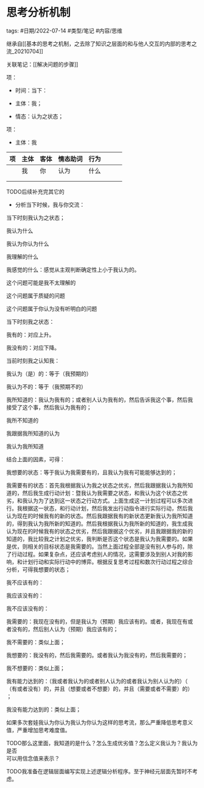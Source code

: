# 思考分析机制


tags: #日期/2022-07-14 #类型/笔记 #内容/思维 


继承自[[基本的思考之机制，之去除了知识之层面的和与他人交互的内部的思考之流_20210704]]

关联笔记：[[解决问题的步骤]]


项：

- 时间：当下：

- 主体：我；

- 情态：认为之状态；



项：

- 主体：我

| 项   | 主体 | 客体 | 情态助词 | 行为 |      |      |      |
| ---- | ---- | ---- | -------- | ---- | ---- | ---- | ---- |
|      | 我   | 你   | 认为     | 什么 |      |      |      |
|      |      |      |          |      |      |      |      |
|      |      |      |          |      |      |      |      |

TODO后续补充完其它的

- 分析当下时候，我与你交流：

当下时刻我认为之状态；

我认为什么

我认为你认为什么

我理解的什么

我感觉的什么：感觉从主观判断确定性上小于我认为的。

这个问题可能是我不太理解的

这个问题属于质疑的问题

这个问题属于你认为没有听明白的问题

当下时刻我之状态：

我有的：对应上升。

我没有的：对应下降。

当前时刻我之认知我：

我认为（是）的：等于（我预期的）

我认为不的：等于（我预期不的）

我所知道的：我认为我有的；或者别人认为我有的，然后告诉我这个事，然后我  
接受了这个事，然后我认为我有的；

我所不知道的

我跟据我所知道的认为

我认为我所知道

结合上面的因素，可得：

我想要的状态：等于我认为我需要有的，且我认为我有可能能够达到的；

我需要有的状态：首先我根据我认为我之状态之优劣，然后我跟据我认为我所知  
道的，然后我生成行动计划：暨我认为我需要之状态，和我认为这个状态之优  
劣，和我认为为了达到这一状态之行动方式。上面生成这一计划过程可以多次进  
行。我根据这一状态，和行动计划，然后我发出行动指令进行实际行动，然后我  
认为现在的时候我有的新的状态。然后我跟据我有的新状态更新我认为我所知道  
的，得到我认为我所新的知道的。然后我根据我认为我所新的知道的，我生成我  
认为现在的时候我有的状态之优劣，然后我跟据这个优劣，并且我跟据我的新的  
知道的，我比较我之计划之优劣，我判断是否这个状态是我认为我需要的。如果  
是优，则相关的目标状态是我需要的。当然上面过程全部是没有别人参与的，除  
了行动过程。如果复杂点，还应该考虑别人的情况，这需要涉及到别人对我的影  
响，和计划行动和实际行动中的博弈。根据反复思考过程和数次行动过程之综合  
分析，可得我想要的状态；

我不应该有的：

我应该没有的：

我不应该没有的：

我需要的：我现在没有的，但是我认为（预期）我应该有的。或者，我现在有或  
者没有的，然后别人认为（预期）我应该有的；

我不需要的：类似上面；

我想要的：我没有的，然后我需要的。或者我认为我没有的，然后我需要的；

我不想要的：类似上面；

我有能力达到的：（我或者我认为的或者别人认为的或者我认为别人认为的）（  
（有或者没有）的，并且（想要或者不想要）的，并且（需要或者不需要）的）  
；

我没有能力达到的：类似上面；

如果多次套娃我认为你认为我认为你认为这样的思考流，那么严重降低思考意义  
值，严重增加思考难度值。

TODO那么这里面，我知道的是什么？怎么生成优劣值？怎么定义我认为？我认为是否  
可以用信念值来表示？

TODO我准备在逻辑层面编写实现上述逻辑分析程序。至于神经元层面先暂时不考虑。



